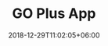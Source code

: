 ---
title: "GO Plus App"
date: 2018-12-29T11:02:05+06:00
icon: "ti-location-pin"
description: "Lorem ipsum dolor sit amet ipsum dolor sit amet ipsum dolor sit amet"
type : "docs"
---